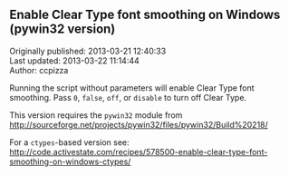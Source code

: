 ## Enable Clear Type font smoothing on Windows (pywin32 version)  
Originally published: 2013-03-21 12:40:33  
Last updated: 2013-03-22 11:14:44  
Author: ccpizza   
  
Running the script without parameters will enable Clear Type font smoothing. Pass `0`, `false`, `off`, or `disable` to turn off Clear Type.

This version requires the `pywin32` module from http://sourceforge.net/projects/pywin32/files/pywin32/Build%20218/

For a `ctypes`-based version see: http://code.activestate.com/recipes/578500-enable-clear-type-font-smoothing-on-windows-ctypes/
